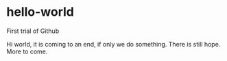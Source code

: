 # hello-world
First trial of Github

Hi world, it is coming to an end, if only we do something. There is still hope. More to come.
